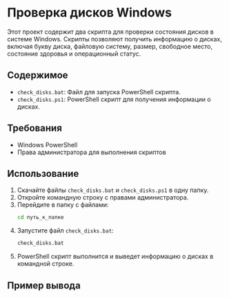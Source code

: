 # Проверка дисков Windows

Этот проект содержит два скрипта для проверки состояния дисков в системе Windows. Скрипты позволяют получить информацию о дисках, включая букву диска, файловую систему, размер, свободное место, состояние здоровья и операционный статус.

## Содержимое

- `check_disks.bat`: Файл для запуска PowerShell скрипта.
- `check_disks.ps1`: PowerShell скрипт для получения информации о дисках.

## Требования

- Windows PowerShell
- Права администратора для выполнения скриптов

## Использование

1. Скачайте файлы `check_disks.bat` и `check_disks.ps1` в одну папку.
2. Откройте командную строку с правами администратора.
3. Перейдите в папку с файлами:
    ```sh
    cd путь_к_папке
    ```
4. Запустите файл `check_disks.bat`:
    ```sh
    check_disks.bat
    ```
5. PowerShell скрипт выполнится и выведет информацию о дисках в командной строке.

## Пример вывода
